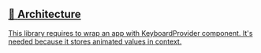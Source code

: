 ## [📄️<!-- --> <!-- -->Architecture](/react-native-keyboard-controller/pr-preview/pr-1149/docs/recipes/architecture.md)

[This library requires to wrap an app with KeyboardProvider component. It's needed because it stores animated values in context.](/react-native-keyboard-controller/pr-preview/pr-1149/docs/recipes/architecture.md)

